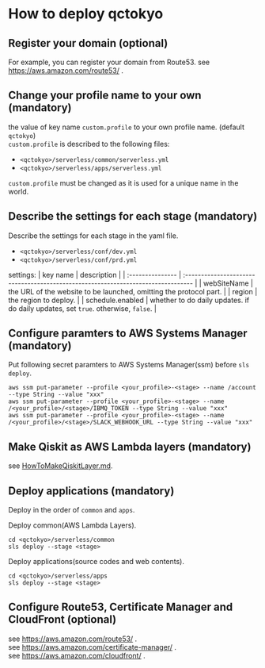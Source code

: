 #  How to deploy **qctokyo**

## Register your domain (optional)

For example, you can register your domain from Route53.
see https://aws.amazon.com/route53/ .

## Change your profile name to your own (mandatory)

the value of key name `custom.profile` to your own profile name. (default `qctokyo`)  
`custom.profile` is described to the following files:
- `<qctokyo>/serverless/common/serverless.yml`  
- `<qctokyo>/serverless/apps/serverless.yml`  

`custom.profile` must be changed as it is used for a unique name in the world.

## Describe the settings for each stage (mandatory)

Describe the settings for each stage in the yaml file.
- `<qctokyo>/serverless/conf/dev.yml`  
- `<qctokyo>/serverless/conf/prd.yml`

settings:
| key name         | description                                                                       |
| :--------------- | :-------------------------------------------------------------------------------- |
| webSiteName      | the URL of the website to be launched, omitting the protocol part.                |
| region           | the region to deploy.                                                             |
| schedule.enabled | whether to do daily updates. if do daily updates, set `true`. otherwise, `false`. |


## Configure paramters to AWS Systems Manager (mandatory)

Put following secret paramters to AWS Systems Manager(ssm) before `sls deploy`.
```
aws ssm put-parameter --profile <your_profile>-<stage> --name /account --type String --value "xxx"
aws ssm put-parameter --profile <your_profile>-<stage> --name /<your_profile>/<stage>/IBMQ_TOKEN --type String --value "xxx"
aws ssm put-parameter --profile <your_profile>-<stage> --name /<your_profile>/<stage>/SLACK_WEBHOOK_URL --type String --value "xxx"
```

## Make Qiskit as AWS Lambda layers (mandatory)

see [HowToMakeQiskitLayer.md](HowToMakeQiskitLayer.md).

## Deploy applications (mandatory)

Deploy in the order of `common` and `apps`.  

Deploy common(AWS Lambda Layers).
```
cd <qctokyo>/serverless/common
sls deploy --stage <stage>
```

Deploy applications(source codes and web contents).
```
cd <qctokyo>/serverless/apps
sls deploy --stage <stage>
```

## Configure Route53, Certificate Manager and CloudFront (optional)

see https://aws.amazon.com/route53/ .  
see https://aws.amazon.com/certificate-manager/ .  
see https://aws.amazon.com/cloudfront/ .
